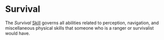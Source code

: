 # Survival

The *Survival* [Skill](../Skills.md) governs all abilities related to perception, navigation, and miscellaneous physical skills that someone who is a ranger or survivalist would have.
